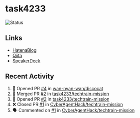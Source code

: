 # task4233
![Status](https://github-readme-stats.vercel.app/api?username=task4233&count_private=true&show_icons=true&theme=chartreuse-dark)

## Links
 - [HatenaBlog](https://task4233.hatenablog.com/)
 - [Qiita](https://qiita.com/task4233)
 - [SpeakerDeck](https://speakerdeck.com/task4233)

## Recent Activity
<!--START_SECTION:activity-->
1. 💪 Opened PR [#4](https://github.com/wan-nyan-wan/discocat/pull/4) in [wan-nyan-wan/discocat](https://github.com/wan-nyan-wan/discocat)
2. 🎉 Merged PR [#2](https://github.com/task4233/techtrain-mission/pull/2) in [task4233/techtrain-mission](https://github.com/task4233/techtrain-mission)
3. 💪 Opened PR [#2](https://github.com/task4233/techtrain-mission/pull/2) in [task4233/techtrain-mission](https://github.com/task4233/techtrain-mission)
4. ❌ Closed PR [#1](https://github.com/CyberAgentHack/techtrain-mission/pull/1) in [CyberAgentHack/techtrain-mission](https://github.com/CyberAgentHack/techtrain-mission)
5. 🗣 Commented on [#1](https://github.com/CyberAgentHack/techtrain-mission/issues/1) in [CyberAgentHack/techtrain-mission](https://github.com/CyberAgentHack/techtrain-mission)
<!--END_SECTION:activity-->
